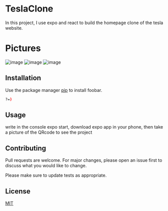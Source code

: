 # TeslaClone
In this project, I use expo and react to build the homepage clone of the tesla website.

# Pictures

![image](https://user-images.githubusercontent.com/69777842/152090154-53c6867c-3c6a-41a9-bfa6-3f3bc0686429.png)
![image](https://user-images.githubusercontent.com/69777842/152090248-96059436-4309-467f-82c4-7efe9afb1f71.png)
![image](https://user-images.githubusercontent.com/69777842/152090283-530d0c38-20e9-407a-a63f-277dfdec792c.png)

## Installation

Use the package manager [pip](https://pip.pypa.io/en/stable/) to install foobar.

```bash
?=)
```

## Usage

write in the console expo start, download expo app in your phone, then take a picture of the QRcode to see the project

## Contributing
Pull requests are welcome. For major changes, please open an issue first to discuss what you would like to change.

Please make sure to update tests as appropriate.

## License
[MIT](https://choosealicense.com/licenses/mit/)
